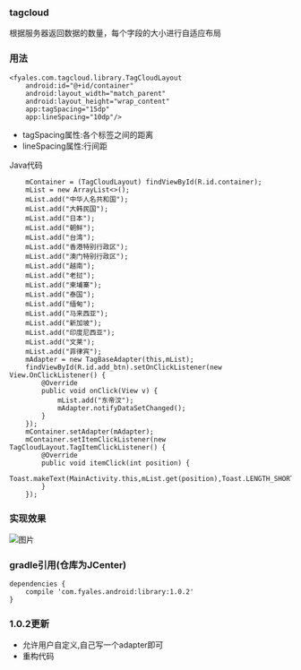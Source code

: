 ### tagcloud
根据服务器返回数据的数量，每个字段的大小进行自适应布局

### 用法

    <fyales.com.tagcloud.library.TagCloudLayout
        android:id="@+id/container"
        android:layout_width="match_parent"
        android:layout_height="wrap_content"
        app:tagSpacing="15dp"
        app:lineSpacing="10dp"/>
        
* tagSpacing属性:各个标签之间的距离
* lineSpacing属性:行间距

Java代码

        mContainer = (TagCloudLayout) findViewById(R.id.container);
        mList = new ArrayList<>();
        mList.add("中华人名共和国");
        mList.add("大韩民国");
        mList.add("日本");
        mList.add("朝鲜");
        mList.add("台湾");
        mList.add("香港特别行政区");
        mList.add("澳门特别行政区");
        mList.add("越南");
        mList.add("老挝");
        mList.add("柬埔寨");
        mList.add("泰国");
        mList.add("缅甸");
        mList.add("马来西亚");
        mList.add("新加坡");
        mList.add("印度尼西亚");
        mList.add("文莱");
        mList.add("菲律宾");
        mAdapter = new TagBaseAdapter(this,mList);
        findViewById(R.id.add_btn).setOnClickListener(new View.OnClickListener() {
            @Override
            public void onClick(View v) {
                mList.add("东帝汶");
                mAdapter.notifyDataSetChanged();
            }
        });
        mContainer.setAdapter(mAdapter);
        mContainer.setItemClickListener(new TagCloudLayout.TagItemClickListener() {
            @Override
            public void itemClick(int position) {
                Toast.makeText(MainActivity.this,mList.get(position),Toast.LENGTH_SHORT).show();
            }
        });
        

### 实现效果
![图片](http://fyales.qiniudn.com/Screenshot_2015-03-04-20-31-12.png)

### gradle引用(仓库为JCenter)

	dependencies {
    	compile 'com.fyales.android:library:1.0.2'
	}
	
### 1.0.2更新
* 允许用户自定义,自己写一个adapter即可
* 重构代码




